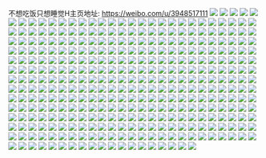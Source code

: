 不想吃饭只想睡觉H主页地址: https://weibo.com/u/3948517111 
![](https://wx4.sinaimg.cn/mw2000/eb5996f7gy1h9eulz1vsnj20mi0u0n1a.jpg) 
![](https://wx4.sinaimg.cn/mw2000/eb5996f7gy1h9eu91vajpj21o0280kb5.jpg) 
![](https://wx4.sinaimg.cn/mw2000/eb5996f7gy1h99ddsud4vj21o02804qp.jpg) 
![](https://wx4.sinaimg.cn/mw2000/eb5996f7gy1h99ddzsfr9j22801o0kjl.jpg) 
![](https://wx4.sinaimg.cn/mw2000/eb5996f7gy1h99ddnqpzgj21o02807wh.jpg) 
![](https://wx4.sinaimg.cn/mw2000/eb5996f7gy1h98ax64ue7j20u00vddjz.jpg) 
![](https://wx4.sinaimg.cn/mw2000/eb5996f7gy1h98b0jlh1mj20u01hc45d.jpg) 
![](https://wx4.sinaimg.cn/mw2000/eb5996f7gy1h960g9ikpnj20wi1ychdt.jpg) 
![](https://wx4.sinaimg.cn/mw2000/eb5996f7gy1h960ghp2n2j20wi1ycwyk.jpg) 
![](https://wx4.sinaimg.cn/mw2000/eb5996f7gy1h960fg9tl6j20wi1yc1kx.jpg) 
![](https://wx4.sinaimg.cn/mw2000/eb5996f7gy1h960grnl47j20wi1yc1ce.jpg) 
![](https://wx4.sinaimg.cn/mw2000/eb5996f7gy1h92nrucxynj21400u0tip.jpg) 
![](https://wx4.sinaimg.cn/mw2000/eb5996f7gy1h92nqtjl6fj22c0340qv6.jpg) 
![](https://wx4.sinaimg.cn/mw2000/eb5996f7gy1h92ongco8zj22c0340qv6.jpg) 
![](https://wx4.sinaimg.cn/mw2000/eb5996f7gy1h92opp6lnbj22c03407wk.jpg) 
![](https://wx4.sinaimg.cn/mw2000/eb5996f7gy1h8tsxnboi5j20wi1yc7wh.jpg) 
![](https://wx4.sinaimg.cn/mw2000/eb5996f7gy1h8tcpvyoafj20u01sx4nh.jpg) 
![](https://wx4.sinaimg.cn/mw2000/eb5996f7gy1h8tcqvylk4j20u01sxnd2.jpg) 
![](https://wx4.sinaimg.cn/mw2000/eb5996f7gy1h8pugms4byj20zg1bagnt.jpg) 
![](https://wx4.sinaimg.cn/mw2000/eb5996f7gy1h8puh8a3a0j22c0340u0y.jpg) 
![](https://wx4.sinaimg.cn/mw2000/eb5996f7gy1h8pdmvv8rrj20u0065t9z.jpg) 
![](https://wx4.sinaimg.cn/mw2000/eb5996f7gy1h8kpayna3kj20u01sxtck.jpg) 
![](https://wx4.sinaimg.cn/mw2000/eb5996f7gy1h8hhmok5e4j22c03407wh.jpg) 
![](https://wx4.sinaimg.cn/mw2000/eb5996f7gy1h8hhmnoc6fj22c03407wi.jpg) 
![](https://wx4.sinaimg.cn/mw2000/eb5996f7gy1h8hhmma3btj22c03404qq.jpg) 
![](https://wx4.sinaimg.cn/mw2000/eb5996f7gy1h8firvrt9tj20u019tqhd.jpg) 
![](https://wx4.sinaimg.cn/mw2000/eb5996f7gy1h8firxcelvj20km18maf0.jpg) 
![](https://wx4.sinaimg.cn/mw2000/eb5996f7gy1h8ezh0s6guj20u019hajp.jpg) 
![](https://wx4.sinaimg.cn/mw2000/eb5996f7gy1h8ezh05qgij20wi1ycawa.jpg) 
![](https://wx4.sinaimg.cn/mw2000/eb5996f7gy1h8eb0ltuqrj20u019ydmr.jpg) 
![](https://wx4.sinaimg.cn/mw2000/eb5996f7gy1h8eb3ga7epj20wi1ychdt.jpg) 
![](https://wx4.sinaimg.cn/mw2000/eb5996f7gy1h8eb26cnpyj20wi1ycqv5.jpg) 
![](https://wx4.sinaimg.cn/mw2000/eb5996f7gy1h8ck95ppv6j22c0340e82.jpg) 
![](https://wx4.sinaimg.cn/mw2000/eb5996f7gy1h8c2hlwtqoj20wi1ycu0x.jpg) 
![](https://wx4.sinaimg.cn/mw2000/eb5996f7gy1h8c2g5nhr2j20ss0dfgsc.jpg) 
![](https://wx4.sinaimg.cn/mw2000/eb5996f7gy1h8a872lifij20u01sxtel.jpg) 
![](https://wx4.sinaimg.cn/mw2000/eb5996f7gy1h89kph08mnj20ec0ecdij.jpg) 
![](https://wx4.sinaimg.cn/mw2000/eb5996f7gy1h89kql4mj7j20fe0n7q5u.jpg) 
![](https://wx4.sinaimg.cn/mw2000/eb5996f7gy1h89ksbgczlj20mi0u045e.jpg) 
![](https://wx4.sinaimg.cn/mw2000/eb5996f7gy1h87cxdwbwtj20wi0tw76n.jpg) 
![](https://wx4.sinaimg.cn/mw2000/eb5996f7gy1h81ej20qyej21o02807wh.jpg) 
![](https://wx4.sinaimg.cn/mw2000/eb5996f7gy1h7xx9oux8aj21o02807wh.jpg) 
![](https://wx4.sinaimg.cn/mw2000/eb5996f7gy1h7xx9plcmpj21o02807wh.jpg) 
![](https://wx4.sinaimg.cn/mw2000/eb5996f7gy1h7vpbb0b4vj20wi1ycu0x.jpg) 
![](https://wx4.sinaimg.cn/mw2000/eb5996f7gy1h7nppu0siwj21hc1hckjl.jpg) 
![](https://wx4.sinaimg.cn/mw2000/eb5996f7gy1h7npqi8lkhj21o0280b2a.jpg) 
![](https://wx4.sinaimg.cn/mw2000/eb5996f7gy1h7npqxm5z4j22c0340qv8.jpg) 
![](https://wx4.sinaimg.cn/mw2000/eb5996f7gy1h7lg3ofs78j20u01hcakp.jpg) 
![](https://wx4.sinaimg.cn/mw2000/eb5996f7gy1h7lg8eeeznj20u01hcak7.jpg) 
![](https://wx4.sinaimg.cn/mw2000/eb5996f7gy1h7lg8jb8y8j20u01hcwop.jpg) 
![](https://wx4.sinaimg.cn/mw2000/eb5996f7gy1h7lgm0wr0bj22c0340u0z.jpg) 
![](https://wx4.sinaimg.cn/mw2000/eb5996f7gy1h76ljndi1cj22c03407wh.jpg) 
![](https://wx4.sinaimg.cn/mw2000/eb5996f7gy1h76ljjs5mkj23402c0e81.jpg) 
![](https://wx4.sinaimg.cn/mw2000/eb5996f7gy1h76ljvt0p1j23402c0kjl.jpg) 
![](https://wx4.sinaimg.cn/mw2000/eb5996f7gy1h76ljy6ua5j22c0340x6p.jpg) 
![](https://wx4.sinaimg.cn/mw2000/eb5996f7gy1h6ytlgcnyjj22c0340qva.jpg) 
![](https://wx4.sinaimg.cn/mw2000/eb5996f7gy1h6ytlisfvjj22c0340x6r.jpg) 
![](https://wx4.sinaimg.cn/mw2000/eb5996f7gy1h6ytljtfdfj22c02c0npe.jpg) 
![](https://wx4.sinaimg.cn/mw2000/eb5996f7gy1h6ytlhblm0j21nx27zx6p.jpg) 
![](https://wx4.sinaimg.cn/mw2000/eb5996f7gy1h6ytlkwsbkj22c03404qq.jpg) 
![](https://wx4.sinaimg.cn/mw2000/eb5996f7gy1h6ytllf5m5j21o02800va.jpg) 
![](https://wx4.sinaimg.cn/mw2000/eb5996f7gy1h6vxbsscsuj20wi1yc4k2.jpg) 
![](https://wx4.sinaimg.cn/mw2000/eb5996f7gy1h6vxc1v306j20wi1yck85.jpg) 
![](https://wx4.sinaimg.cn/mw2000/eb5996f7gy1h6vxcctxywj22c0340qv5.jpg) 
![](https://wx4.sinaimg.cn/mw2000/eb5996f7gy1h6tt3ra3z3j20wi1ycnpd.jpg) 
![](https://wx4.sinaimg.cn/mw2000/eb5996f7gy1h6tt2xybz9j21o0280kjm.jpg) 
![](https://wx4.sinaimg.cn/mw2000/eb5996f7gy1h6ra97393mj20wi1yckjl.jpg) 
![](https://wx4.sinaimg.cn/mw2000/eb5996f7gy1h6ra7oloj2j20wi1ycu0x.jpg) 
![](https://wx4.sinaimg.cn/mw2000/eb5996f7gy1h6racgcfwhj20lu0pun21.jpg) 
![](https://wx4.sinaimg.cn/mw2000/eb5996f7gy1h6r4ui9b6yj22801o0qv5.jpg) 
![](https://wx4.sinaimg.cn/mw2000/eb5996f7gy1h6r4xscnwtj22801o0npd.jpg) 
![](https://wx4.sinaimg.cn/mw2000/eb5996f7gy1h6r4xnfrxnj22801o0b29.jpg) 
![](https://wx4.sinaimg.cn/mw2000/eb5996f7gy1h6r4vpc5j0j22801o01kx.jpg) 
![](https://wx4.sinaimg.cn/mw2000/eb5996f7gy1h6r4v4866ij22c02c0x6q.jpg) 
![](https://wx4.sinaimg.cn/mw2000/eb5996f7gy1h6r4yftqb0j21o02801kx.jpg) 
![](https://wx4.sinaimg.cn/mw2000/eb5996f7gy1h6kha4940xj20wi1ycnpd.jpg) 
![](https://wx4.sinaimg.cn/mw2000/eb5996f7gy1h6ggnjwp58j20wi1ycqpe.jpg) 
![](https://wx4.sinaimg.cn/mw2000/eb5996f7gy1h6ggnivn0zj20wi1ych5i.jpg) 
![](https://wx4.sinaimg.cn/mw2000/eb5996f7gy1h6b6xau8zqj20wi1yc4qp.jpg) 
![](https://wx4.sinaimg.cn/mw2000/eb5996f7gy1h6b6xomzkxj20wi1ycqsg.jpg) 
![](https://wx4.sinaimg.cn/mw2000/eb5996f7gy1h6b6zpwtvoj20wi1yc4nb.jpg) 
![](https://wx4.sinaimg.cn/mw2000/eb5996f7gy1h6b703ngcuj20wi1ycttc.jpg) 
![](https://wx4.sinaimg.cn/mw2000/eb5996f7gy1h6b6wn09g4j20wi1yckjl.jpg) 
![](https://wx4.sinaimg.cn/mw2000/eb5996f7gy1h67o8slq4bj20su0gnmxs.jpg) 
![](https://wx4.sinaimg.cn/mw2000/eb5996f7gy1h66bp3dbyqj20wi1ycnpd.jpg) 
![](https://wx4.sinaimg.cn/mw2000/eb5996f7gy1h643a9bz41j20wi1yc42w.jpg) 
![](https://wx4.sinaimg.cn/mw2000/eb5996f7gy1h643a9oq44j20wi1yctd3.jpg) 
![](https://wx4.sinaimg.cn/mw2000/eb5996f7gy1h5zo7x7ly8j20wi1ycana.jpg) 
![](https://wx4.sinaimg.cn/mw2000/eb5996f7gy1h5zo7n1v7mj20wi1yce81.jpg) 
![](https://wx4.sinaimg.cn/mw2000/eb5996f7gy1h5w59ctlgej20wi1yce81.jpg) 
![](https://wx4.sinaimg.cn/mw2000/eb5996f7gy1h5pugt2nttj21o028041x.jpg) 
![](https://wx4.sinaimg.cn/mw2000/eb5996f7gy1h5puh5kemjj21as27z127.jpg) 
![](https://wx4.sinaimg.cn/mw2000/eb5996f7gy1h5pugl9nr6j21o0280npd.jpg) 
![](https://wx4.sinaimg.cn/mw2000/eb5996f7gy1h5puh1143lj21o0280qv6.jpg) 
![](https://wx4.sinaimg.cn/mw2000/eb5996f7gy1h5puge227vj21o02807vk.jpg) 
![](https://wx4.sinaimg.cn/mw2000/eb5996f7gy1h5puhcmps2j21o02807kb.jpg) 
![](https://wx4.sinaimg.cn/mw2000/eb5996f7gy1h5puh8b49ej222o22otf7.jpg) 
![](https://wx4.sinaimg.cn/mw2000/eb5996f7gy1h5pugphkckj21w31w3dpy.jpg) 
![](https://wx4.sinaimg.cn/mw2000/eb5996f7gy1h5puhfgp97j21yp2gt4qp.jpg) 
![](https://wx4.sinaimg.cn/mw2000/eb5996f7gy1h5orgiwgx3j22c0340axj.jpg) 
![](https://wx4.sinaimg.cn/mw2000/eb5996f7gy1h5orgkdaz6j22c0340hdw.jpg) 
![](https://wx4.sinaimg.cn/mw2000/eb5996f7gy1h5orgm0g9wj22c0340b2d.jpg) 
![](https://wx4.sinaimg.cn/mw2000/eb5996f7gy1h5o3hczolmj20wi1yc4go.jpg) 
![](https://wx4.sinaimg.cn/mw2000/eb5996f7gy1h5mqqbjbpqj20u01hctjr.jpg) 
![](https://wx4.sinaimg.cn/mw2000/eb5996f7gy1h5jcnduy4kj20u0140k04.jpg) 
![](https://wx4.sinaimg.cn/mw2000/eb5996f7gy1h5jcnf7pvij20u0140ajk.jpg) 
![](https://wx4.sinaimg.cn/mw2000/eb5996f7gy1h5jcncksooj20u0140qav.jpg) 
![](https://wx4.sinaimg.cn/mw2000/eb5996f7gy1h5jcnfyn2mj21400u0q9d.jpg) 
![](https://wx4.sinaimg.cn/mw2000/eb5996f7gy1h5i8f83rkhj22c0340x6p.jpg) 
![](https://wx4.sinaimg.cn/mw2000/eb5996f7gy1h5i8euf979j20u014041u.jpg) 
![](https://wx4.sinaimg.cn/mw2000/eb5996f7gy1h5gmm0br9pj20wi1ycqv5.jpg) 
![](https://wx4.sinaimg.cn/mw2000/eb5996f7gy1h5frc068hvj20u01sxtn4.jpg) 
![](https://wx4.sinaimg.cn/mw2000/eb5996f7gy1h5frcka9c2j22c0340npd.jpg) 
![](https://wx4.sinaimg.cn/mw2000/eb5996f7gy1h5esoh4d3wj20wi1ycdte.jpg) 
![](https://wx4.sinaimg.cn/mw2000/eb5996f7gy1h5esp2q4dkj20wi1ycnpd.jpg) 
![](https://wx4.sinaimg.cn/mw2000/eb5996f7gy1h5eq3fjkkwj22c0340hdt.jpg) 
![](https://wx4.sinaimg.cn/mw2000/eb5996f7gy1h5eq3oig89j22c03407wh.jpg) 
![](https://wx4.sinaimg.cn/mw2000/eb5996f7gy1h5eq37zb5nj23402c0x6p.jpg) 
![](https://wx4.sinaimg.cn/mw2000/eb5996f7gy1h5eq44sunkj23402c0u0y.jpg) 
![](https://wx4.sinaimg.cn/mw2000/eb5996f7gy1h5eqco08k0j22c0340qv6.jpg) 
![](https://wx4.sinaimg.cn/mw2000/eb5996f7gy1h5eqd5zghij21o0280u0y.jpg) 
![](https://wx4.sinaimg.cn/mw2000/eb5996f7gy1h5eqh3d2x5j20u01sxan6.jpg) 
![](https://wx4.sinaimg.cn/mw2000/eb5996f7gy1h5b606461hj20wi1ycnpd.jpg) 
![](https://wx4.sinaimg.cn/mw2000/eb5996f7gy1h5b5zr1ynij20wi1ycnpd.jpg) 
![](https://wx4.sinaimg.cn/mw2000/eb5996f7gy1h5b63ze8dxj22c0340b2b.jpg) 
![](https://wx4.sinaimg.cn/mw2000/eb5996f7gy1h59jrbzr91j20rs0vujtx.jpg) 
![](https://wx4.sinaimg.cn/mw2000/eb5996f7gy1h58g6s3o8uj20mi0u00zu.jpg) 
![](https://wx4.sinaimg.cn/mw2000/eb5996f7gy1h58gcbke2pj22c02c0hdw.jpg) 
![](https://wx4.sinaimg.cn/mw2000/eb5996f7gy1h56oyy6z0hj21o0280x6p.jpg) 
![](https://wx4.sinaimg.cn/mw2000/eb5996f7gy1h56p1h8u0rj21o0280kjl.jpg) 
![](https://wx4.sinaimg.cn/mw2000/eb5996f7gy1h55jcm7jfxj20wi1ycb29.jpg) 
![](https://wx4.sinaimg.cn/mw2000/eb5996f7gy1h4z3zfbdl1j23342bcnpe.jpg) 
![](https://wx4.sinaimg.cn/mw2000/eb5996f7gy1h4v6fwhl16j23402c0hdu.jpg) 
![](https://wx4.sinaimg.cn/mw2000/eb5996f7gy1h4v6ggijraj20wi1ycnpd.jpg) 
![](https://wx4.sinaimg.cn/mw2000/eb5996f7gy1h4unmr34klj23403407wk.jpg) 
![](https://wx4.sinaimg.cn/mw2000/eb5996f7gy1h4unn6od8uj23402c0hdw.jpg) 
![](https://wx4.sinaimg.cn/mw2000/eb5996f7gy1h4krb2pd0mj20wi1yc1kx.jpg) 
![](https://wx4.sinaimg.cn/mw2000/eb5996f7gy1h4krb3onc0j20tp0sowh7.jpg) 
![](https://wx4.sinaimg.cn/mw2000/eb5996f7gy1h4c2mfg3vfj20wi1yc7wh.jpg) 
![](https://wx4.sinaimg.cn/mw2000/eb5996f7gy1h4c2olnn61j20wi1ychdt.jpg) 
![](https://wx4.sinaimg.cn/mw2000/eb5996f7gy1h44n9j96nuj20u0140q85.jpg) 
![](https://wx4.sinaimg.cn/mw2000/eb5996f7gy1h44n9ipmwcj21400u0k5o.jpg) 
![](https://wx4.sinaimg.cn/mw2000/eb5996f7gy1h44i0pvohmj20u0140tks.jpg) 
![](https://wx4.sinaimg.cn/mw2000/eb5996f7gy1h44i0v8ywfj213u0tu17a.jpg) 
![](https://wx4.sinaimg.cn/mw2000/eb5996f7gy1h44i06h3pij20mi0u0gv2.jpg) 
![](https://wx4.sinaimg.cn/mw2000/eb5996f7gy1h44hxssxdhj20mi0u07ed.jpg) 
![](https://wx4.sinaimg.cn/mw2000/eb5996f7gy1h44i0lns00j213u0tuh1g.jpg) 
![](https://wx4.sinaimg.cn/mw2000/eb5996f7gy1h3xqhtgxvvj20wi1ychdt.jpg) 
![](https://wx4.sinaimg.cn/mw2000/eb5996f7gy1h3xqi1kgvlj20wi1yce81.jpg) 
![](https://wx4.sinaimg.cn/mw2000/eb5996f7gy1h3xqeojac2j20wi1yce81.jpg) 
![](https://wx4.sinaimg.cn/mw2000/eb5996f7gy1h3rlssohffj22fo33zkjp.jpg) 
![](https://wx4.sinaimg.cn/mw2000/eb5996f7gy1h3rlsx1692j20v71bi7ln.jpg) 
![](https://wx4.sinaimg.cn/mw2000/eb5996f7gy1h3rlt3a9jlj21r0340kjn.jpg) 
![](https://wx4.sinaimg.cn/mw2000/eb5996f7gy1h3rlt9qex2j22c0340hdx.jpg) 
![](https://wx4.sinaimg.cn/mw2000/eb5996f7gy1h3rlte7w0oj23402c0x6s.jpg) 
![](https://wx4.sinaimg.cn/mw2000/eb5996f7gy1h3hdi13eixj23402c04qs.jpg) 
![](https://wx4.sinaimg.cn/mw2000/eb5996f7gy1h3hdi3wvboj20wi1ycu0x.jpg) 
![](https://wx4.sinaimg.cn/mw2000/eb5996f7gy1h3hdi5kehbj20wi1ycdt2.jpg) 
![](https://wx4.sinaimg.cn/mw2000/eb5996f7gy1h386ru8i6xj20u00u0gqq.jpg) 
![](https://wx4.sinaimg.cn/mw2000/eb5996f7gy1h35rntrf9fj21yc0wikjl.jpg) 
![](https://wx4.sinaimg.cn/mw2000/eb5996f7gy1h2xr7zrgjmj22c03407wi.jpg) 
![](https://wx4.sinaimg.cn/mw2000/eb5996f7gy1h2skkj8x0aj20rs0kudk3.jpg) 
![](https://wx4.sinaimg.cn/mw2000/eb5996f7gy1h2skkik32lj20rs0kuae9.jpg) 
![](https://wx4.sinaimg.cn/mw2000/eb5996f7gy1h2qtu4fy3wj21o0280hdu.jpg) 
![](https://wx4.sinaimg.cn/mw2000/eb5996f7gy1h2qtu0epphj21o0280x6p.jpg) 
![](https://wx4.sinaimg.cn/mw2000/eb5996f7gy1h2qtu5rqfaj210u1yn7wh.jpg) 
![](https://wx4.sinaimg.cn/mw2000/eb5996f7gy1h2qtw6ywknj21o02807wj.jpg) 
![](https://wx4.sinaimg.cn/mw2000/eb5996f7gy1h2hmpiy1ihj20u01syn52.jpg) 
![](https://wx4.sinaimg.cn/mw2000/eb5996f7gy1h2hmphcq99j20u01syjvu.jpg) 
![](https://wx4.sinaimg.cn/mw2000/eb5996f7gy1h2far3368ij20u00u0agt.jpg) 
![](https://wx4.sinaimg.cn/mw2000/eb5996f7gy1h2faqz3pxbj20u00u012e.jpg) 
![](https://wx4.sinaimg.cn/mw2000/eb5996f7gy1h29hiidohdj20l80mltbh.jpg) 
![](https://wx4.sinaimg.cn/mw2000/eb5996f7gy1h29hhlwunij20kd0d4gnl.jpg) 
![](https://wx4.sinaimg.cn/mw2000/eb5996f7gy1h21ffg08ewj20g903gt8s.jpg) 
![](https://wx4.sinaimg.cn/mw2000/eb5996f7gy1h21ffev5wej20u01sy44o.jpg) 
![](https://wx4.sinaimg.cn/mw2000/eb5996f7gy1h21ffhnw0dj20u01sywid.jpg) 
![](https://wx4.sinaimg.cn/mw2000/eb5996f7gy1h1v2ic0qkoj22202qob2c.jpg) 
![](https://wx4.sinaimg.cn/mw2000/eb5996f7gy1h1v2id9e8ej23402c0b2a.jpg) 
![](https://wx4.sinaimg.cn/mw2000/eb5996f7gy1h1v2o16cu7j216w0w6qmq.jpg) 
![](https://wx4.sinaimg.cn/mw2000/eb5996f7gy1h1v2ifnrvxj23402c04qr.jpg) 
![](https://wx4.sinaimg.cn/mw2000/eb5996f7gy1h1k32qbsr6j20u01sxwh8.jpg) 
![](https://wx4.sinaimg.cn/mw2000/eb5996f7gy1h1k34h6fu4j20u01sx78t.jpg) 
![](https://wx4.sinaimg.cn/mw2000/eb5996f7gy1h1k34jvu21j20u01sxn61.jpg) 
![](https://wx4.sinaimg.cn/mw2000/eb5996f7gy1h183m4atn1j23402c0b2a.jpg) 
![](https://wx4.sinaimg.cn/mw2000/eb5996f7gy1h183m5lcwdj22c0340kjm.jpg) 
![](https://wx4.sinaimg.cn/mw2000/eb5996f7gy1h183m247m1j23402c0e82.jpg) 
![](https://wx4.sinaimg.cn/mw2000/eb5996f7gy1h14yoa1nbxj21eb1v4h1v.jpg) 
![](https://wx4.sinaimg.cn/mw2000/eb5996f7gy1h14yo8pqv9j20on17sto1.jpg) 
![](https://wx4.sinaimg.cn/mw2000/eb5996f7gy1h14yocbu18j2340340u0z.jpg) 
![](https://wx4.sinaimg.cn/mw2000/eb5996f7gy1h14yoduf84j23402ihb2a.jpg) 
![](https://wx4.sinaimg.cn/mw2000/eb5996f7gy1h14yog3yqqj23342bcx6t.jpg) 
![](https://wx4.sinaimg.cn/mw2000/eb5996f7gy1h14yohgqezj23342bchdu.jpg) 
![](https://wx4.sinaimg.cn/mw2000/eb5996f7gy1h13cau2mk2j20u01hcagd.jpg) 
![](https://wx4.sinaimg.cn/mw2000/eb5996f7gy1h13caqh8zkj21400u0tel.jpg) 
![](https://wx4.sinaimg.cn/mw2000/eb5996f7gy1h13casmriaj21400u0ahv.jpg) 
![](https://wx4.sinaimg.cn/mw2000/eb5996f7gy1h13caws5kpj20u02f8ni1.jpg) 
![](https://wx4.sinaimg.cn/mw2000/eb5996f7gy1h13cap30hjj21400u0agv.jpg) 
![](https://wx4.sinaimg.cn/mw2000/eb5996f7gy1h0ugg51stdj218g0xcjy3.jpg) 
![](https://wx4.sinaimg.cn/mw2000/eb5996f7gy1h0ugg60x0cj20j60csq35.jpg) 
![](https://wx4.sinaimg.cn/mw2000/eb5996f7gy1h0ugg6eyapj20j60cs3ys.jpg) 
![](https://wx4.sinaimg.cn/mw2000/eb5996f7gy1h0ugguqd9fj20mi0u016h.jpg) 
![](https://wx4.sinaimg.cn/mw2000/eb5996f7gy1h0uhiy0j9ij20wi1ycqv5.jpg) 
![](https://wx4.sinaimg.cn/mw2000/eb5996f7gy1h0m3dsmwb7j21o0280qv5.jpg) 
![](https://wx4.sinaimg.cn/mw2000/eb5996f7gy1h0m3dqt89oj21o0280qv6.jpg) 
![](https://wx4.sinaimg.cn/mw2000/eb5996f7gy1h0ee4n2dvpj222o340x6p.jpg) 
![](https://wx4.sinaimg.cn/mw2000/eb5996f7gy1h0ee4rkd1yj23402c0u11.jpg) 
![](https://wx4.sinaimg.cn/mw2000/eb5996f7gy1h0ee4x7xtcj23402c07wm.jpg) 
![](https://wx4.sinaimg.cn/mw2000/eb5996f7gy1h0ee4l24p2j23402c0b2b.jpg) 
![](https://wx4.sinaimg.cn/mw2000/eb5996f7gy1h0ee502pwfj23402c0e82.jpg) 
![](https://wx4.sinaimg.cn/mw2000/eb5996f7gy1h0ee56jeebj22c0340u12.jpg) 
![](https://wx4.sinaimg.cn/mw2000/eb5996f7gy1h09x514eeuj20tv1cak5c.jpg) 
![](https://wx4.sinaimg.cn/mw2000/eb5996f7gy1h09xa2tri5j20wi1ycx0g.jpg) 
![](https://wx4.sinaimg.cn/mw2000/eb5996f7gy1h08myxhi93j20re1cowtw.jpg) 
![](https://wx4.sinaimg.cn/mw2000/eb5996f7gy1h08myylz9nj20mi0u0th8.jpg) 
![](https://wx4.sinaimg.cn/mw2000/eb5996f7gy1h08mwi3x4xj20wi1ycu0x.jpg) 
![](https://wx4.sinaimg.cn/mw2000/eb5996f7gy1h08mvdbcdpj22c0340qv5.jpg) 
![](https://wx4.sinaimg.cn/mw2000/eb5996f7gy1h08mwbrpjij20wi1ycdxv.jpg) 
![](https://wx4.sinaimg.cn/mw2000/eb5996f7gy1h00lk65tosj20yh0iwtfb.jpg) 
![](https://wx4.sinaimg.cn/mw2000/eb5996f7gy1gzybx7plsuj20wi1ycqv5.jpg) 
![](https://wx4.sinaimg.cn/mw2000/eb5996f7gy1gzy09suupuj20u0140adz.jpg) 
![](https://wx4.sinaimg.cn/mw2000/eb5996f7gy1gzy09u5p1fj20u0140wl8.jpg) 
![](https://wx4.sinaimg.cn/mw2000/eb5996f7gy1gzusfr95uyj21vx2j17wj.jpg) 
![](https://wx4.sinaimg.cn/mw2000/eb5996f7gy1gzusf3q56fj22c0340qv7.jpg) 
![](https://wx4.sinaimg.cn/mw2000/eb5996f7gy1gzusfbdk2oj22c03404qu.jpg) 
![](https://wx4.sinaimg.cn/mw2000/eb5996f7gy1gzusfmw0vgj22c03404qs.jpg) 
![](https://wx4.sinaimg.cn/mw2000/eb5996f7gy1gzusfxvh07j22c03401l1.jpg) 
![](https://wx4.sinaimg.cn/mw2000/eb5996f7gy1gzusg03ohbj21uz2lsb2b.jpg) 
![](https://wx4.sinaimg.cn/mw2000/eb5996f7gy1gztdka9tz3j20wi0n4wfw.jpg) 
![](https://wx4.sinaimg.cn/mw2000/eb5996f7gy1gztdkcdmu7j20ru1djgr3.jpg) 
![](https://wx4.sinaimg.cn/mw2000/eb5996f7gy1gzrzhpxt56j20rs0kuahw.jpg) 
![](https://wx4.sinaimg.cn/mw2000/eb5996f7gy1gzrziyb3puj21sc2ds7wi.jpg) 
![](https://wx4.sinaimg.cn/mw2000/eb5996f7gy1gzoxi2ntaxj23403404qq.jpg) 
![](https://wx4.sinaimg.cn/mw2000/eb5996f7gy1gzoxhslctfj21o01o0hdt.jpg) 
![](https://wx4.sinaimg.cn/mw2000/eb5996f7gy1gzoxht91o1j21ll24shdt.jpg) 
![](https://wx4.sinaimg.cn/mw2000/eb5996f7gy1gzoxhrsvu9j224y1uvx6p.jpg) 
![](https://wx4.sinaimg.cn/mw2000/eb5996f7gy1gzoxhtysyqj20zk0zkjyi.jpg) 
![](https://wx4.sinaimg.cn/mw2000/eb5996f7gy1gzoxhusiiej21ub2bmx6p.jpg) 
![](https://wx4.sinaimg.cn/mw2000/eb5996f7gy1gzlfxz05h1j20wi0wi0wn.jpg) 
![](https://wx4.sinaimg.cn/mw2000/eb5996f7gy1gzlfx64lrlj20wi1ycgtx.jpg) 
![](https://wx4.sinaimg.cn/mw2000/eb5996f7gy1gzkblvuxi7j20u01sxaxs.jpg) 
![](https://wx4.sinaimg.cn/mw2000/eb5996f7gy1gzj8bsvhxuj21o0280ne0.jpg) 
![](https://wx4.sinaimg.cn/mw2000/eb5996f7gy1gzfpjuwp7dj20u0140q7l.jpg) 
![](https://wx4.sinaimg.cn/mw2000/eb5996f7gy1gzainui4iyj213u0tun3m.jpg) 
![](https://wx4.sinaimg.cn/mw2000/eb5996f7gy1gz48t9q1kyj22c0340kjl.jpg) 
![](https://wx4.sinaimg.cn/mw2000/eb5996f7gy1gz48tmxapsj23402c04qp.jpg) 
![](https://wx4.sinaimg.cn/mw2000/eb5996f7gy1gz48vtsjo4j20rs0kugp0.jpg) 
![](https://wx4.sinaimg.cn/mw2000/eb5996f7gy1gz48t5c0bpj22801o0ayf.jpg) 
![](https://wx4.sinaimg.cn/mw2000/eb5996f7gy1gz48t6egisj23402c0b2a.jpg) 
![](https://wx4.sinaimg.cn/mw2000/eb5996f7gy1gz48van5yyj20wi1yc4qp.jpg) 
![](https://wx4.sinaimg.cn/mw2000/eb5996f7gy1gyrg3ajq26j20wi1yc0zc.jpg) 
![](https://wx4.sinaimg.cn/mw2000/eb5996f7gy1gyj9rowmnyj22c03404qs.jpg) 
![](https://wx4.sinaimg.cn/mw2000/eb5996f7gy1gyfbdzf4knj2340340u0y.jpg) 
![](https://wx4.sinaimg.cn/mw2000/eb5996f7gy1gyfbe0u3l8j23402c04qs.jpg) 
![](https://wx4.sinaimg.cn/mw2000/eb5996f7gy1gyfbe1fg1tj20zj1be4qp.jpg) 
![](https://wx4.sinaimg.cn/mw2000/eb5996f7gy1gyfbdyg482j21400tzwzz.jpg) 
![](https://wx4.sinaimg.cn/mw2000/eb5996f7gy1gyawiw62epj20f60az74s.jpg) 
![](https://wx4.sinaimg.cn/mw2000/eb5996f7gy1gyawko86v1j20u01sxtdf.jpg) 
![](https://wx4.sinaimg.cn/mw2000/eb5996f7gy1gy8so5qqzaj20gj0u0do6.jpg) 
![](https://wx4.sinaimg.cn/mw2000/eb5996f7gy1gy7tw70ypsj20v615kjxp.jpg) 
![](https://wx4.sinaimg.cn/mw2000/eb5996f7gy1gy7tw7dt9nj217i24yndg.jpg) 
![](https://wx4.sinaimg.cn/mw2000/eb5996f7gy1gy7tw97b01j21o02807wh.jpg) 
![](https://wx4.sinaimg.cn/mw2000/eb5996f7gy1gy2bemb8ayj22c0340kjm.jpg) 
![](https://wx4.sinaimg.cn/mw2000/eb5996f7gy1gxsabkxm2cj20wi1yc4qp.jpg) 
![](https://wx4.sinaimg.cn/mw2000/eb5996f7gy1gxsabmal5lj20wi1ychdt.jpg) 
![](https://wx4.sinaimg.cn/mw2000/eb5996f7gy1gxsabk2rohj20wi1ycb29.jpg) 
![](https://wx4.sinaimg.cn/mw2000/eb5996f7gy1gxsabnqpx4j20wi1ycqv5.jpg) 
![](https://wx4.sinaimg.cn/mw2000/eb5996f7gy1gxsabokgqsj20wi1ycdxl.jpg) 
![](https://wx4.sinaimg.cn/mw2000/eb5996f7gy1gxsac99495j20wi1yc7wh.jpg) 
![](https://wx4.sinaimg.cn/mw2000/eb5996f7gy1gxsabwh7caj20wi1yc7wh.jpg) 
![](https://wx4.sinaimg.cn/mw2000/eb5996f7gy1gxsaby0yddj20wi1ycu0x.jpg) 
![](https://wx4.sinaimg.cn/mw2000/eb5996f7gy1gxsabmsqi5j20tc16o79x.jpg) 
![](https://wx4.sinaimg.cn/mw2000/eb5996f7gy1gxpd6gxhn7j22801o0qnc.jpg) 
![](https://wx4.sinaimg.cn/mw2000/eb5996f7gy1gxpd6escnqj23402c04qq.jpg) 
![](https://wx4.sinaimg.cn/mw2000/eb5996f7gy1gxly9lc5pij20ku0rsgpa.jpg) 
![](https://wx4.sinaimg.cn/mw2000/eb5996f7gy1gxly9mojlwj23402c0u0x.jpg) 
![](https://wx4.sinaimg.cn/mw2000/eb5996f7gy1gxg42fkv2fj20sp0ycdu8.jpg) 
![](https://wx4.sinaimg.cn/mw2000/eb5996f7gy1gxevdt72hoj20u00bmabf.jpg) 
![](https://wx4.sinaimg.cn/mw2000/eb5996f7gy1gxevdtvogxj20wi1ycasv.jpg) 
![](https://wx4.sinaimg.cn/mw2000/eb5996f7gy1gxevh04n74j20rt0ei786.jpg) 
![](https://wx4.sinaimg.cn/mw2000/eb5996f7gy1gxbg1ip9k4j20rs0ku786.jpg) 
![](https://wx4.sinaimg.cn/mw2000/eb5996f7gy1gxbg1ianq3j21o02801kx.jpg) 
![](https://wx4.sinaimg.cn/mw2000/eb5996f7gy1gxbg1hoinuj21sc2dsqv6.jpg) 
![](https://wx4.sinaimg.cn/mw2000/eb5996f7gy1gxa01u0xloj22c0340qv6.jpg) 
![](https://wx4.sinaimg.cn/mw2000/eb5996f7gy1gxa01s0wqwj22c0340hdu.jpg) 
![](https://wx4.sinaimg.cn/mw2000/eb5996f7gy1gx7znoa0aqj20wi1yckjl.jpg) 
![](https://wx4.sinaimg.cn/mw2000/eb5996f7gy1gx7zuriuihj20wi1ycnpd.jpg) 
![](https://wx4.sinaimg.cn/mw2000/eb5996f7gy1gx66m9qnymj20jz0jzn1h.jpg) 
![](https://wx4.sinaimg.cn/mw2000/eb5996f7gy1gx66m9d95kj20k00zktes.jpg) 
![](https://wx4.sinaimg.cn/mw2000/eb5996f7gy1gx5hz0vol6j20k00zkjyc.jpg) 
![](https://wx4.sinaimg.cn/mw2000/eb5996f7gy1gx5i119ovfj22c03404qq.jpg) 
![](https://wx4.sinaimg.cn/mw2000/eb5996f7gy1gx2a1am1m2j21o0280npd.jpg) 
![](https://wx4.sinaimg.cn/mw2000/eb5996f7gy1gx2a19yxuwj20ku0rsdk4.jpg) 
![](https://wx4.sinaimg.cn/mw2000/eb5996f7gy1gwo536bl31j20zk1a6gs9.jpg) 
![](https://wx4.sinaimg.cn/mw2000/eb5996f7gy1gwo536r07mj20on1hcwoc.jpg) 
![](https://wx4.sinaimg.cn/mw2000/eb5996f7gy1gwnoablqdpj21400u0q8c.jpg) 
![](https://wx4.sinaimg.cn/mw2000/eb5996f7gy1gwnoacpdeij20qo0ly0v4.jpg) 
![](https://wx4.sinaimg.cn/mw2000/eb5996f7gy1gwnoadyb5uj20u0140435.jpg) 
![](https://wx4.sinaimg.cn/mw2000/004jdzFRgy1gvqq9ztilsj60u0140tbw02.jpg) 
![](https://wx4.sinaimg.cn/mw2000/004jdzFRgy1gvqq5tg97mj62bc3347wh02.jpg) 
![](https://wx4.sinaimg.cn/mw2000/004jdzFRgy1gvqq5s1q2pj61c01c0tl502.jpg) 
![](https://wx4.sinaimg.cn/mw2000/004jdzFRgy1gvkp6dq4bbj61400u0qe302.jpg) 
![](https://wx4.sinaimg.cn/mw2000/004jdzFRgy1gvfavc809fj63342bcnpe02.jpg) 
![](https://wx4.sinaimg.cn/mw2000/004jdzFRgy1gvfavdj3iej62bc334npe02.jpg) 
![](https://wx4.sinaimg.cn/mw2000/004jdzFRgy1gv4r8gob7gj61t00u0qdg02.jpg) 
![](https://wx4.sinaimg.cn/mw2000/004jdzFRgy1gv4r8h6zpkj61t00u013q02.jpg) 
![](https://wx4.sinaimg.cn/mw2000/004jdzFRgy1gv4r8hpacpj61t00u0qgc02.jpg) 
![](https://wx4.sinaimg.cn/mw2000/004jdzFRgy1gv4r8ia096j61t00u04c902.jpg) 
![](https://wx4.sinaimg.cn/mw2000/004jdzFRgy1gv4r8ir79nj61t00u0qbh02.jpg) 
![](https://wx4.sinaimg.cn/mw2000/004jdzFRgy1gv4r8j7yryj61t00u0dnl02.jpg) 
![](https://wx4.sinaimg.cn/mw2000/004jdzFRgy1gv4r8jnwhhj61t00u0wm002.jpg) 
![](https://wx4.sinaimg.cn/mw2000/004jdzFRgy1gv4r8k3i7oj61t00u0ah302.jpg) 
![](https://wx4.sinaimg.cn/mw2000/004jdzFRgy1gv2ddcrkfcj63342bc1kz02.jpg) 
![](https://wx4.sinaimg.cn/mw2000/004jdzFRgy1gv2ddfmdoqj63342bcu0y02.jpg) 
![](https://wx4.sinaimg.cn/mw2000/004jdzFRgy1gv18x1robsj60u02zitzg02.jpg) 
![](https://wx4.sinaimg.cn/mw2000/004jdzFRgy1gv18x2xlluj60u02yiwzv02.jpg) 
![](https://wx4.sinaimg.cn/mw2000/004jdzFRgy1gv18xi5odxj60u031b7mw02.jpg) 
![](https://wx4.sinaimg.cn/mw2000/004jdzFRgy1gv18x4xhu6j60u0298k0n02.jpg) 
![](https://wx4.sinaimg.cn/mw2000/004jdzFRgy1gv06q013fzj63k02o0kjm02.jpg) 
![](https://wx4.sinaimg.cn/mw2000/004jdzFRgy1gv06q1ilv8j62bc334kjn02.jpg) 
![](https://wx4.sinaimg.cn/mw2000/004jdzFRgy1guz248lx8cj60u01t0tlm02.jpg) 
![](https://wx4.sinaimg.cn/mw2000/004jdzFRgy1guz249rb5sj63342bce8202.jpg) 
![](https://wx4.sinaimg.cn/mw2000/004jdzFRgy1guxz0rpgbyj62c02c0qv602.jpg) 
![](https://wx4.sinaimg.cn/mw2000/004jdzFRgy1guxz0teg5tj62bc3347wi02.jpg) 
![](https://wx4.sinaimg.cn/mw2000/004jdzFRgy1guwii9wk07j62bc334e8302.jpg) 
![](https://wx4.sinaimg.cn/mw2000/004jdzFRgy1guwiiaah61j60u01t0wl102.jpg) 
![](https://wx4.sinaimg.cn/mw2000/004jdzFRgy1gutu6d65ncj60u0140jw202.jpg) 
![](https://wx4.sinaimg.cn/mw2000/004jdzFRgy1gutu6egvo7j60u014042l02.jpg) 
![](https://wx4.sinaimg.cn/mw2000/004jdzFRgy1gusrz99i51j60u00u00w102.jpg) 
![](https://wx4.sinaimg.cn/mw2000/004jdzFRgy1gusrza0gs2j60u00u077802.jpg) 
![](https://wx4.sinaimg.cn/mw2000/004jdzFRgy1guqryfl5m7j60u0140afd02.jpg) 
![](https://wx4.sinaimg.cn/mw2000/004jdzFRgy1guqrygiwmbj61400u00v902.jpg) 
![](https://wx4.sinaimg.cn/mw2000/004jdzFRgy1guiereh2lpj60u00u0q5b02.jpg) 
![](https://wx4.sinaimg.cn/mw2000/004jdzFRgy1guierfputxj60u00u0n1e02.jpg) 
![](https://wx4.sinaimg.cn/mw2000/004jdzFRgy1guarcurejej63342bckjm02.jpg) 
![](https://wx4.sinaimg.cn/mw2000/004jdzFRgy1guarcw4x8tj63342bckjm02.jpg) 
![](https://wx4.sinaimg.cn/mw2000/004jdzFRgy1gu9kunfb0ij61hc1hcnig02.jpg) 
![](https://wx4.sinaimg.cn/mw2000/004jdzFRgy1gu9kuo57o7j61hc1hch5v02.jpg) 
![](https://wx4.sinaimg.cn/mw2000/004jdzFRgy1gu9kup9it0j61hc1hcqme02.jpg) 
![](https://wx4.sinaimg.cn/mw2000/004jdzFRgy1gu6949nictj61c01c07hb02.jpg) 
![](https://wx4.sinaimg.cn/mw2000/004jdzFRgy1gu694a7pzuj61c01c0dss02.jpg) 
![](https://wx4.sinaimg.cn/mw2000/004jdzFRgy1gu694aw3gwj61c01c048u02.jpg) 
![](https://wx4.sinaimg.cn/mw2000/004jdzFRgy1gu694be24mj61c01c0wp402.jpg) 
![](https://wx4.sinaimg.cn/mw2000/004jdzFRgy1gu255868a7j60u00u00xn02.jpg) 
![](https://wx4.sinaimg.cn/mw2000/004jdzFRgy1gu0fs3ukbaj60to0t4wmb02.jpg) 
![](https://wx4.sinaimg.cn/mw2000/004jdzFRgy1gu0fs324abj61hc1hcng302.jpg) 
![](https://wx4.sinaimg.cn/mw2000/004jdzFRgy1gu0g852izoj61zl1zlhdt02.jpg) 
![](https://wx4.sinaimg.cn/mw2000/004jdzFRgy1gttcf8hixpj60u01t0dlz02.jpg) 
![](https://wx4.sinaimg.cn/mw2000/eb5996f7gy1gt9mzfq8acj21jt2l1b2a.jpg) 
![](https://wx4.sinaimg.cn/mw2000/eb5996f7gy1gt9n1xijr0j22bc334x6p.jpg) 
